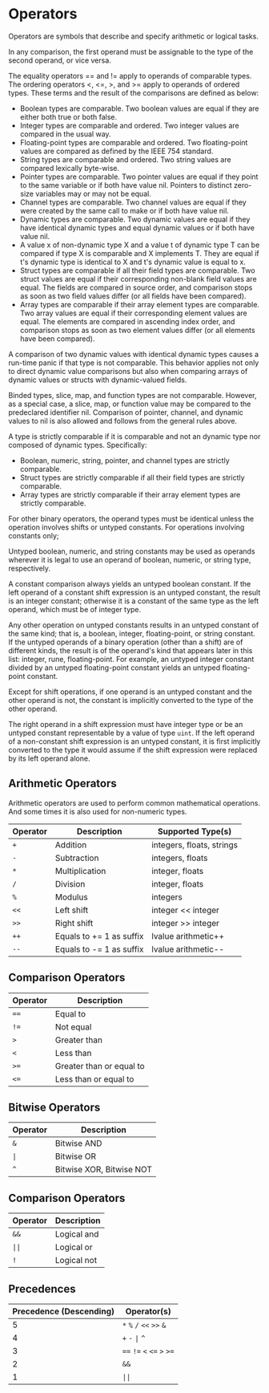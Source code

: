 # Operators
Operators are symbols that describe and specify arithmetic or logical tasks.

In any comparison, the first operand must be assignable to the type of the second operand, or vice versa.

The equality operators == and != apply to operands of comparable types. The ordering operators <, <=, >, and >= apply to operands of ordered types. These terms and the result of the comparisons are defined as below:

- Boolean types are comparable. Two boolean values are equal if they are either both true or both false.
- Integer types are comparable and ordered. Two integer values are compared in the usual way.
- Floating-point types are comparable and ordered. Two floating-point values are compared as defined by the IEEE 754 standard.
- String types are comparable and ordered. Two string values are compared lexically byte-wise.
- Pointer types are comparable. Two pointer values are equal if they point to the same variable or if both have value nil. Pointers to distinct zero-size variables may or may not be equal.
- Channel types are comparable. Two channel values are equal if they were created by the same call to make or if both have value nil.
- Dynamic types are comparable. Two dynamic values are equal if they have identical dynamic types and equal dynamic values or if both have value nil.
- A value x of non-dynamic type X and a value t of dynamic type T can be compared if type X is comparable and X implements T. They are equal if t's dynamic type is identical to X and t's dynamic value is equal to x.
- Struct types are comparable if all their field types are comparable. Two struct values are equal if their corresponding non-blank field values are equal. The fields are compared in source order, and comparison stops as soon as two field values differ (or all fields have been compared).
- Array types are comparable if their array element types are comparable. Two array values are equal if their corresponding element values are equal. The elements are compared in ascending index order, and comparison stops as soon as two element values differ (or all elements have been compared).

A comparison of two dynamic values with identical dynamic types causes a run-time panic if that type is not comparable. This behavior applies not only to direct dynamic value comparisons but also when comparing arrays of dynamic values or structs with dynamic-valued fields.

Binded types, slice, map, and function types are not comparable. However, as a special case, a slice, map, or function value may be compared to the predeclared identifier nil. Comparison of pointer, channel, and dynamic values to nil is also allowed and follows from the general rules above.

A type is strictly comparable if it is comparable and not an dynamic type nor composed of dynamic types. Specifically:

- Boolean, numeric, string, pointer, and channel types are strictly comparable.
- Struct types are strictly comparable if all their field types are strictly comparable.
- Array types are strictly comparable if their array element types are strictly comparable.

For other binary operators, the operand types must be identical unless the operation involves shifts or untyped constants. For operations involving constants only;

Untyped boolean, numeric, and string constants may be used as operands wherever it is legal to use an operand of boolean, numeric, or string type, respectively.

A constant comparison always yields an untyped boolean constant. If the left operand of a constant shift expression is an untyped constant, the result is an integer constant; otherwise it is a constant of the same type as the left operand, which must be of integer type.

Any other operation on untyped constants results in an untyped constant of the same kind; that is, a boolean, integer, floating-point, or string constant. If the untyped operands of a binary operation (other than a shift) are of different kinds, the result is of the operand's kind that appears later in this list: integer, rune, floating-point. For example, an untyped integer constant divided by an untyped floating-point constant yields an untyped floating-point constant.

Except for shift operations, if one operand is an untyped constant and the other operand is not, the constant is implicitly converted to the type of the other operand.

The right operand in a shift expression must have integer type or be an untyped constant representable by a value of type `uint`. If the left operand of a non-constant shift expression is an untyped constant, it is first implicitly converted to the type it would assume if the shift expression were replaced by its left operand alone.

## Arithmetic Operators
Arithmetic operators are used to perform common mathematical operations. And some times it is also used for non-numeric types.

| Operator | Description | Supported Type(s) |
| -------- | ----------- | ----------------- |
| `+` | Addition | integers, floats, strings |
| `-` | Subtraction | integers, floats |
| `*` | Multiplication | integer, floats |
| `/` | Division | integer, floats |
| `%` | Modulus | integers |
| `<<` | Left shift | integer << integer |
| `>>` | Right shift | integer >> integer |
| `++` | Equals to += 1 as suffix | lvalue arithmetic++ |
| `--` | Equals to -= 1 as suffix | lvalue arithmetic-- |

## Comparison Operators

| Operator | Description |
| -------- | ----------- |
| `==` | Equal to |
| `!=` | Not equal |
| `>` | Greater than |
| `<` | Less than |
| `>=` | Greater than or equal to |
| `<=` | Less than or equal to |

## Bitwise Operators
| Operator | Description |
| -------- | ----------- |
| `&` | Bitwise AND |
| `\|` | Bitwise OR |
| `^` | Bitwise XOR, Bitwise NOT |

## Comparison Operators
| Operator | Description |
| -------- | ----------- |
| `&&` | Logical and |
| `\|\|` | Logical or |
| `!` | Logical not |

## Precedences
| Precedence (Descending) | Operator(s) |
| ----------------------- | ----------- |
| 5 |  `*` `%` `/` `<<` `>>` `&` |
| 4 | `+` `-` `\|` `^` |
| 3 | `==` `!=` `<` `<=` `>` `>=` |
| 2 | `&&` |
| 1 | `\|\|` |
